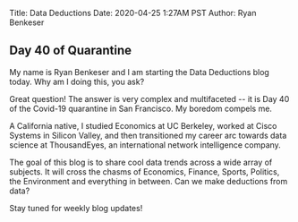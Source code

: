 Title: Data Deductions
Date: 2020-04-25 1:27AM PST
Author: Ryan Benkeser

## Day 40 of Quarantine

My name is Ryan Benkeser and I am starting the Data Deductions blog today.  Why am I doing this, you ask?

Great question! The answer is very complex and multifaceted -- it is Day 40 of the Covid-19 quarantine in San Francisco.  My boredom compels me.

A California native, I studied Economics at UC Berkeley, worked at Cisco Systems in Silicon Valley, and then transitioned my career arc towards data science at ThousandEyes, an international network intelligence company.  

The goal of this blog is to share cool data trends across a wide array of subjects.  It will cross the chasms of Economics, Finance, Sports, Politics, the Environment and everything in between.  Can we make deductions from data?

Stay tuned for weekly blog updates!

